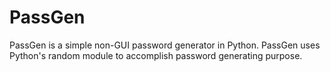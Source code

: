 # PassGen
PassGen is a simple non-GUI password generator in Python.
PassGen uses Python's random module to accomplish password generating purpose.
